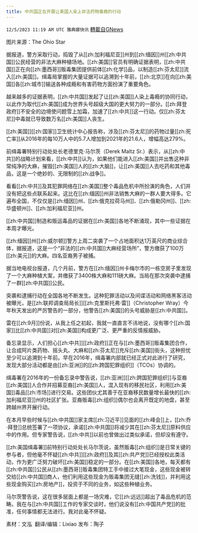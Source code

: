 ```yaml
---
title: 中共国正在开展让美国人染上非法药物毒瘾的行动
---
```

`12/5/2023 11:19 AM UTC 雅典娜快讯` [轉載自GNews](https://gnews.org/articles/2073558)

图片来源：The Ohio Star

据报道，警方采取行动，捣毁了从[[zh:加利福尼亚]]州到[[zh:缅因]]州[[zh:中共国]]公民经营的非法大麻种植场地。[[zh:美国]]官员有明确证据表明，[[zh:中共国]]正在向[[zh:墨西哥]]贩毒集团提供前体[[zh:化学]]品，以制造[[zh:芬太尼]]流入[[zh:美国]]。缉毒局掌握的大量证据可以追溯到十年前，[[zh:北京]]在向[[zh:美国]]各[[zh:城市]]输送各种成瘾和有害药物方面扮演了重要角色。

越来越多的证据表明，[[zh:中共国]]发起了让[[zh:美国]]人染上毒瘾的协同行动，以此作为取代[[zh:美国]]成为世界头号超级大国的更大努力的一部分。[[zh:拜登政府]]不安全的边境使问题雪上加霜，加速了[[zh:中共]]这一行动。仅[[zh:芬太尼]]中毒就已导致数万名[[zh:美国]]人丧生。

[[zh:美国]][[zh:国家]]卫生统计中心报告称，涉及[[zh:芬太尼]]的药物过量[[zh:死亡率]]从2016年的每10万人中的5.7人增加到2021年的21.6人，增幅高达279%。

前缉毒署特别行动处处长老德里克·马尔茨（Derek Maltz Sr.）表示，从[[zh:中共]]的战略计划来看，[[zh:中共]]认为，如果他们能进入[[zh:美国]]并出售这种非常纯净的大麻，摧毁[[zh:美国]]人的[[zh:大脑]]，让[[zh:美国]]人去吃药和其他毒品，这是一个绝妙的、无限制的[[zh:战争]]。

看看[[zh:中共]]及其犯罪网络在[[zh:美国]]整个毒品危机中所扮演的角色，人们并没有把这些点联系起来。这比在[[zh:缅因]]州非法销售大麻的一群人要大得多。它遍布全国，不仅仅是[[zh:缅因]]州、[[zh:俄克拉荷马州]]、[[zh:俄勒冈州]]、[[zh:华盛顿州]]、[[zh:加利福尼亚]]州。

[[zh:中共国]]制造和贩运毒品的证据在[[zh:美国]]各地不断涌现，其中一些证据在本周才曝光。

[[zh:缅因]]州[[zh:威尔顿]]警方上周二突袭了一个占地面积达1万英尺的商业综合体，据报道，这是一个“非法的[[zh:中共国]]大麻经营场所”，警方缴获了100万[[zh:美元]]的大麻。四名亚裔男子被捕。

据当地电视台报道，几个月前，警方在[[zh:缅因]]州卡梅尔市的一栋空房子里发现了一个大麻种植大案，并缴获了3400株大麻和111磅大麻。当局在那次突袭中逮捕了一群[[zh:中共国]]公民。

突袭和逮捕行动在全国各地不断发生。这种犯罪活动以及间谍活动和网络黑客活动被曝光，是[[zh:联邦调查局局长]][[zh:克里斯托弗·雷]]（Christopher Wray）今年秋天发出的严厉警告的一部分，他警告[[zh:美国]]的头号威胁是[[zh:中共国]]。

雷在[[zh:9月]]份说，从我上任之初起，我就一直直言不讳地说，没有哪个[[zh:国家]]比[[zh:中共国]]对[[zh:美国]]构成更广泛、更严重的反情报威胁。

备忘录显示，人们担心[[zh:中共]][[zh:政府]]正在与[[zh:墨西哥]]贩毒集团合作，让合成阿片类药物、摇头丸、大麻和[[zh:芬太尼]]充斥[[zh:美国]]街头，这种担忧至少可以追溯到十年前。早在2016年，缉毒署内部就已经正式对此进行了研究，发现大部分活动都是由[[zh:亚洲]]的[[zh:跨国犯罪组织]]（TCOs）协调的。

缉毒署在2016年的一份备忘录中警告说，[[zh:亚洲]][[zh:跨国犯罪组织]]与亚裔[[zh:美国]]人合作并招募亚裔[[zh:美国]]人，混入现有的移民社区，利用[[zh:美国]]毒品[[zh:市场]]进行交易。这些团伙尤其善于在亚裔移民数量增长最快的[[zh:加利福尼亚]]州的社区扩张。亚裔贩毒[[zh:组织]]偶尔也会离开既定的地盘，甚至跨越州界开展行动。

在本月早些时候与[[zh:中共国]]家主席[[zh:习近平]]见面的[[zh:峰会]]上，[[zh:乔·拜登]]总统签署了一项协议，承诺[[zh:中共国]]将减少其在[[zh:芬太尼]]原料供应中的作用。但专家警告说，[[zh:中共]]以前也曾做出过类似承诺，但却没有遵守。

[[zh:美国缉毒署]]前特别行动处处长马尔茨说，虽然贩毒[[zh:组织]]是日常关键的参与者，但他毫不怀疑[[zh:中共]][[zh:政府]]及其[[zh:共产党]]已经授权此类活动，作为更广泛努力破坏[[zh:美国]]稳定的一部分。在[[zh:美国]]各地，每天都有[[zh:中共国]]公民从[[zh:墨西哥]]贩毒集团特工手中接过大笔现金，这些现金被转交给[[zh:中共国]]商人，他们利用这些现金为贩毒集团无缝[[zh:洗钱]]，并利用这些现金购买[[zh:房地产]]，投资于不同的业务，如这些种植业务。

马尔茨警告说，这在很多层面上都是一场灾难，它[[zh:远远]]超出了毒品危机的范畴。我在与[[zh:中共国]]工作的专家交谈时，他们说没有[[zh:中国共产党]]的批准，任何事情都无法进行。我对此毫不怀疑。

      
素材：文泓   翻译/编辑：Lixiao  发布：陶子

